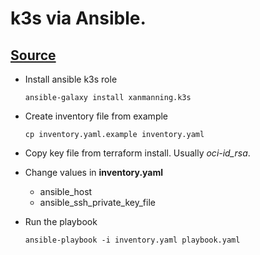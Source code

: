 # k3s via Ansible.

## [Source](https://github.com/PyratLabs/ansible-role-k3s/blob/main/documentation/quickstart-single-node.md)

- Install ansible k3s role

    ```ansible-galaxy install xanmanning.k3s```

- Create inventory file from example

    ```cp inventory.yaml.example inventory.yaml```
- Copy key file from terraform install. Usually *oci-id_rsa*.
- Change values in **inventory.yaml**
  - ansible_host
  - ansible_ssh_private_key_file
- Run the playbook

    ```ansible-playbook -i inventory.yaml playbook.yaml```
